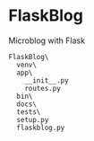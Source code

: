 # FlaskBlog
Microblog with Flask
```
FlaskBlog\
  venv\
  app\
    __init__.py
    routes.py
  bin\
  docs\
  tests\
  setup.py
  flaskblog.py
```